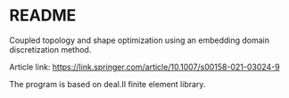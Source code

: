 # README #

Coupled topology and shape optimization using an embedding domain discretization method.

Article link: https://link.springer.com/article/10.1007/s00158-021-03024-9

The program is based on deal.II finite element library.
